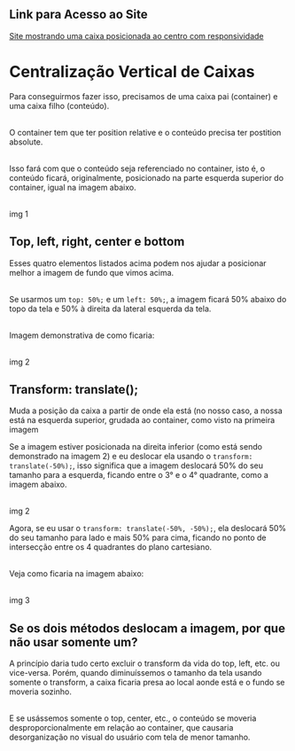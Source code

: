 ## Link para Acesso ao Site

[Site mostrando uma caixa posicionada ao centro com responsividade](https://andersonr-o.github.io/Html-Css/Alinhamento-Vertical-de-Caixas/fundo07.html)

# Centralização Vertical de Caixas

Para conseguirmos fazer isso, precisamos de uma caixa pai (container) e uma caixa filho (conteúdo).<br><br>

O container tem que ter position relative e o conteúdo precisa ter postition absolute.<br><br>

Isso fará com que o conteúdo seja referenciado no container, isto é, o conteúdo ficará, originalmente, posicionado na parte esquerda superior do container, igual na imagem abaixo.<br><br>

img 1

## Top, left, right, center e bottom

Esses quatro elementos listados acima podem nos ajudar a posicionar melhor a imagem de fundo que vimos acima.<br><br>

Se usarmos um ```top: 50%;``` e um ```left: 50%;```, a imagem ficará 50% abaixo do topo da tela e 50% à direita da lateral esquerda da tela.<br><br>

Imagem demonstrativa de como ficaria:<br><br>

img 2

## Transform: translate();

Muda a posição da caixa a partir de onde ela está (no nosso caso, a nossa está na esquerda superior, grudada ao container, como visto na primeira imagem

Se a imagem estiver posicionada na direita inferior (como está sendo demonstrado na imagem 2) e eu deslocar ela usando o ```transform: translate(-50%);```, isso significa que a imagem deslocará 50% do seu tamanho para a esquerda, ficando entre o 3° e o 4° quadrante, como a imagem abaixo.<br><br>

img 2

Agora, se eu usar o ```transform: translate(-50%, -50%);```, ela deslocará 50% do seu tamanho para lado e mais 50% para cima, ficando no ponto de intersecção entre os 4 quadrantes do plano cartesiano.<br><br>

Veja como ficaria na imagem abaixo:<br><br>

img 3

## Se os dois métodos deslocam a imagem, por que não usar somente um?

A princípio daria tudo certo excluir o transform da vida do top, left, etc. ou vice-versa. Porém, quando diminuíssemos o tamanho da tela usando somente o transform, a caixa ficaria presa ao local aonde está e o fundo se moveria sozinho.<br><br>

E se usássemos somente o top, center, etc., o conteúdo se moveria desproporcionalmente em relação ao container, que causaria desorganização no visual do usuário com tela de menor tamanho.
